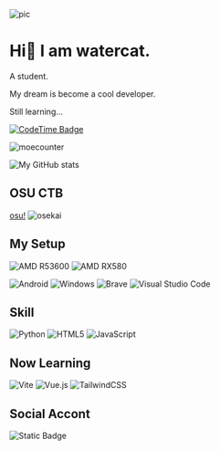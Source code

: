 ![pic](https://cdn.7tv.app/emote/6395800091e326488a5305a0/4x.gif)

# Hi👋 I am watercat.

A student.

My dream is become a cool developer.

Still learning...

[![CodeTime Badge](https://img.shields.io/endpoint?style=for-the-badge&color=222&url=https%3A%2F%2Fapi.codetime.dev%2Fshield%3Fid%3D20467%26project%3D%26in=0)](https://codetime.dev)

![moecounter](https://count.chiya.dev/get/@watercatuwu)

![My GitHub stats](https://github-readme-stats.vercel.app/api?username=watercatuwu&show_icons=true&theme=transparent)

## OSU CTB
[osu!](https://osu.ppy.sh/users/17954761)
![osekai](https://osekai.net/profiles/img/banner.svg?id=17954761)

## My Setup

![AMD R53600](https://img.shields.io/badge/AMD-Ryzen_5_3600-ED1C24?style=for-the-badge&logo=amd&logoColor=white
)
![AMD RX580](https://img.shields.io/badge/AMD-Radeon_RX_580-ED1C24?style=for-the-badge&logo=amd&logoColor=white)

![Android](https://img.shields.io/badge/Android-3DDC84?style=for-the-badge&logo=android&logoColor=white)
![Windows](https://img.shields.io/badge/Windows-0078D6?style=for-the-badge&logo=windows&logoColor=white)
![Brave](https://img.shields.io/badge/Brave-FB542B?style=for-the-badge&logo=Brave&logoColor=white)
![Visual Studio Code](https://img.shields.io/badge/Visual%20Studio%20Code-0078d7.svg?style=for-the-badge&logo=visual-studio-code&logoColor=white)

## Skill
![Python](https://img.shields.io/badge/python-3670A0?style=for-the-badge&logo=python&logoColor=ffdd54)
![HTML5](https://img.shields.io/badge/html5-%23E34F26.svg?style=for-the-badge&logo=html5&logoColor=white)
![JavaScript](https://img.shields.io/badge/javascript-%23323330.svg?style=for-the-badge&logo=javascript&logoColor=%23F7DF1E)

## Now Learning
![Vite](https://img.shields.io/badge/vite-%23646CFF.svg?style=for-the-badge&logo=vite&logoColor=white)
![Vue.js](https://img.shields.io/badge/vuejs-%2335495e.svg?style=for-the-badge&logo=vuedotjs&logoColor=%234FC08D)
![TailwindCSS](https://img.shields.io/badge/tailwindcss-%2338B2AC.svg?style=for-the-badge&logo=tailwind-css&logoColor=white)

## Social Accont
![Static Badge](https://img.shields.io/badge/Discord-%40watercatuwu-blue?style=for-the-badge&logo=discord&logoColor=white)
